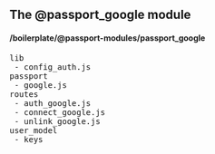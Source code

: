 ## The @passport_google module
#### /boilerplate/@passport-modules/passport_google
<pre>
lib
 - config_auth.js
passport
 - google.js
routes
 - auth_google.js
 - connect_google.js
 - unlink_google.js
user_model
 - keys
</pre>


